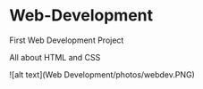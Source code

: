# Web-Development
First Web Development Project

All about HTML and CSS

![alt text](Web Development/photos/webdev.PNG)

